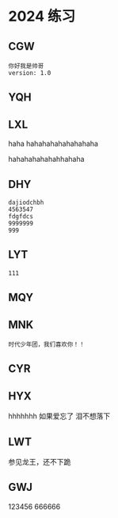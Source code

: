 # 2024 练习

## CGW
    你好我是帅哥
    version: 1.0
## YQH

## LXL

haha hahahahahahahahaha

hahahahahahahhahaha

## DHY
    dajiodchbh
    4563547
    fdgfdcs
    9999999
    999
## LYT

    111

## MQY

## MNK
    时代少年团，我们喜欢你！！
## CYR

## HYX
   hhhhhhh
   如果爱忘了  泪不想落下

## LWT
参见龙王，还不下跪

## GWJ

123456
666666
